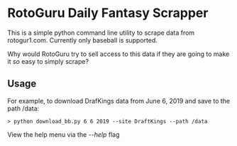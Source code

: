# **RotoGuru Daily Fantasy Scrapper**

This is a simple python command line utility to scrape data from rotogur1.com. Currently only baseball is supported. 

Why would RotoGuru try to sell access to this data if they are going to make it *so* easy to simply scrape?

## **Usage**

For example, to download DrafKings data from June 6, 2019 and save to the path /data:

`> python download_bb.py 6 6 2019 --site DraftKings --path /data`

View the help menu via the -*-help* flag